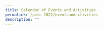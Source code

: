 ```yaml
---
title: Calendar of Events and Activities
permalink: /pstc-2022/eventsandactivities
description: ""
---
```

